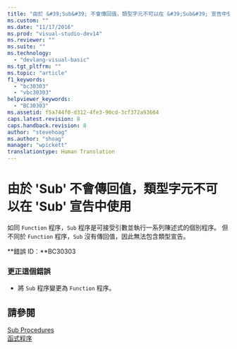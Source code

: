 ```yaml
---
title: "由於 &#39;Sub&#39; 不會傳回值，類型字元不可以在 &#39;Sub&#39; 宣告中使用 | Microsoft Docs"
ms.custom: ""
ms.date: "11/17/2016"
ms.prod: "visual-studio-dev14"
ms.reviewer: ""
ms.suite: ""
ms.technology: 
  - "devlang-visual-basic"
ms.tgt_pltfrm: ""
ms.topic: "article"
f1_keywords: 
  - "bc30303"
  - "vbc30303"
helpviewer_keywords: 
  - "BC30303"
ms.assetid: f5a744f0-d312-4fe3-90cd-3cf372a93664
caps.latest.revision: 8
caps.handback.revision: 8
author: "stevehoag"
ms.author: "shoag"
manager: "wpickett"
translationtype: Human Translation
---
```

# 由於 &#39;Sub&#39; 不會傳回值，類型字元不可以在 &#39;Sub&#39; 宣告中使用
如同 `Function` 程序，`Sub` 程序是可接受引數並執行一系列陳述式的個別程序。 但不同於 `Function` 程序，`Sub` 沒有傳回值，因此無法包含類型宣告。  
  
 **錯誤 ID︰**BC30303  
  
### 更正這個錯誤  
  
-   將 `Sub` 程序變更為 `Function` 程序。  
  
## 請參閱  
 [Sub Procedures](../../visual-basic/programming-guide/language-features/procedures/sub-procedures.md)   
 [函式程序](../../visual-basic/programming-guide/language-features/procedures/function-procedures.md)